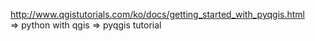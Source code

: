 http://www.qgistutorials.com/ko/docs/getting_started_with_pyqgis.html  
=> python with qgis => pyqgis tutorial  
